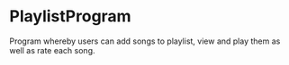 # PlaylistProgram
Program whereby users can add songs to playlist, view and play them as well as rate each song.
